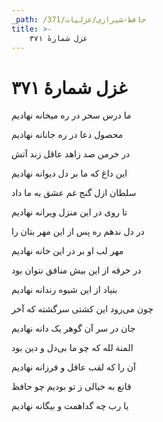 ```yaml
---
_path: /حافظ-شیرازی/غزلیات/371
title: >-
    غزل شمارهٔ ۳۷۱
---
```

# غزل شمارهٔ ۳۷۱

<div class="b" id="bn1"><div class="m1"><p>ما درس سحر در ره میخانه نهادیم</p></div>
<div class="m2"><p>محصول دعا در ره جانانه نهادیم</p></div></div>
<div class="b" id="bn2"><div class="m1"><p>در خرمن صد زاهد عاقل زند آتش</p></div>
<div class="m2"><p>این داغ که ما بر دل دیوانه نهادیم</p></div></div>
<div class="b" id="bn3"><div class="m1"><p>سلطان ازل گنج غم عشق به ما داد</p></div>
<div class="m2"><p>تا روی در این منزل ویرانه نهادیم</p></div></div>
<div class="b" id="bn4"><div class="m1"><p>در دل ندهم ره پس از این مهر بتان را</p></div>
<div class="m2"><p>مهر لب او بر در این خانه نهادیم</p></div></div>
<div class="b" id="bn5"><div class="m1"><p>در خرقه از این بیش منافق نتوان بود</p></div>
<div class="m2"><p>بنیاد از این شیوه رندانه نهادیم</p></div></div>
<div class="b" id="bn6"><div class="m1"><p>چون می‌رود این کشتی سرگشته که آخر</p></div>
<div class="m2"><p>جان در سر آن گوهر یک دانه نهادیم</p></div></div>
<div class="b" id="bn7"><div class="m1"><p>المنة لله که چو ما بی‌دل و دین بود</p></div>
<div class="m2"><p>آن را که لقب عاقل و فرزانه نهادیم</p></div></div>
<div class="b" id="bn8"><div class="m1"><p>قانع به خیالی ز تو بودیم چو حافظ</p></div>
<div class="m2"><p>یا رب چه گداهمت و بیگانه نهادیم</p></div></div>
